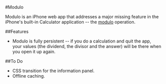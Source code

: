 #Modulo

Modulo is an iPhone web app that addresses a major missing feature in the iPhone's built-in Calculator application -- the [modulo](http://en.wikipedia.org/wiki/Modulo_operation) operation.

##Features

- Modulo is fully persistent -- if you do a calculation and quit the app, your values (the dividend, the divisor and the answer) will be there when you open it up again.

##To Do

- CSS transition for the information panel.
- Offline caching.